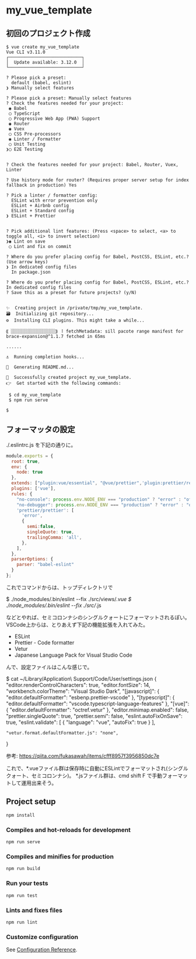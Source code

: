 # my_vue_template

## 初回のプロジェクト作成

```console
$ vue create my_vue_template
Vue CLI v3.11.0
┌────────────────────────────┐
│  Update available: 3.12.0  │
└────────────────────────────┘

? Please pick a preset:
  default (babel, eslint)
❯ Manually select features

? Please pick a preset: Manually select features
? Check the features needed for your project:
 ◉ Babel
 ◯ TypeScript
 ◯ Progressive Web App (PWA) Support
 ◉ Router
 ◉ Vuex
 ◯ CSS Pre-processors
 ◉ Linter / Formatter
 ◯ Unit Testing
❯◯ E2E Testing


? Check the features needed for your project: Babel, Router, Vuex, Linter

? Use history mode for router? (Requires proper server setup for index fallback in production) Yes

? Pick a linter / formatter config:
  ESLint with error prevention only
  ESLint + Airbnb config
  ESLint + Standard config
❯ ESLint + Prettier


? Pick additional lint features: (Press <space> to select, <a> to toggle all, <i> to invert selection)
❯◉ Lint on save
 ◯ Lint and fix on commit

? Where do you prefer placing config for Babel, PostCSS, ESLint, etc.? (Use arrow keys)
❯ In dedicated config files
  In package.json

? Where do you prefer placing config for Babel, PostCSS, ESLint, etc.? In dedicated config files
? Save this as a preset for future projects? (y/N)


✨  Creating project in /private/tmp/my_vue_template.
🗃  Initializing git repository...
⚙  Installing CLI plugins. This might take a while...

⸨ ░░░░░░░░░░░░░░░░░⸩ ⠸ fetchMetadata: sill pacote range manifest for brace-expansion@^1.1.7 fetched in 65ms

......

⚓  Running completion hooks...

📄  Generating README.md...

🎉  Successfully created project my_vue_template.
👉  Get started with the following commands:

 $ cd my_vue_template
 $ npm run serve

$
```


## フォーマッタの設定

./.eslintrc.js を下記の通りに。

```console:./.eslintrc.js
module.exports = {
  root: true,
  env: {
    node: true
  },
  extends: ["plugin:vue/essential", "@vue/prettier",'plugin:prettier/recommended',],
  plugins: ['vue'],
  rules: {
    "no-console": process.env.NODE_ENV === "production" ? "error" : "off",
    "no-debugger": process.env.NODE_ENV === "production" ? "error" : "off",
    'prettier/prettier': [
      'error',
      {
        semi:false,
        singleQuote: true,
        trailingComma: 'all',
      },
    ],
  },
  parserOptions: {
    parser: "babel-eslint"
  }
};
```

これでコマンドからは、トップディレクトリで

$ ./node_modules/.bin/eslint --fix ./src/views/*.vue
$ ./node_modules/.bin/eslint --fix ./src/*.js

などとやれば、セミコロンナシのシングルクォートにフォーマットされるぽい。
VSCode上からは、とりあえず下記の機能拡張を入れてみた。

- ESLint
- Prettier - Code formatter
- Vetur
- Japanese Language Pack for Visual Studio Code

んで、設定ファイルはこんな感じで。

$ cat ~/Library/Application\ Support/Code/User/settings.json
{
    "editor.renderControlCharacters": true,
    "editor.fontSize": 14,
    "workbench.colorTheme": "Visual Studio Dark",
    "[javascript]": {
        "editor.defaultFormatter": "esbenp.prettier-vscode"
    },
    "[typescript]": {
        "editor.defaultFormatter": "vscode.typescript-language-features"
    },
    "[vue]": {
        "editor.defaultFormatter": "octref.vetur"
    },
    "editor.minimap.enabled": false,
    "prettier.singleQuote": true,
    "prettier.semi": false,
    "eslint.autoFixOnSave": true,
    "eslint.validate": [
      {
        "language": "vue",
        "autoFix": true
      }
    ],

    "vetur.format.defaultFormatter.js": "none",
}

参考: https://qiita.com/fukasawah/items/cfff8957f3956850dc7e


これで、*.vueファイル群は保存時に自動にESLintでフォーマットされ(シングルクォート、セミコロンナシ)。
*.jsファイル群は、cmd shift F で手動フォーマットして運用出来そう。




## Project setup
```
npm install
```

### Compiles and hot-reloads for development
```
npm run serve
```

### Compiles and minifies for production
```
npm run build
```

### Run your tests
```
npm run test
```

### Lints and fixes files
```
npm run lint
```

### Customize configuration
See [Configuration Reference](https://cli.vuejs.org/config/).
